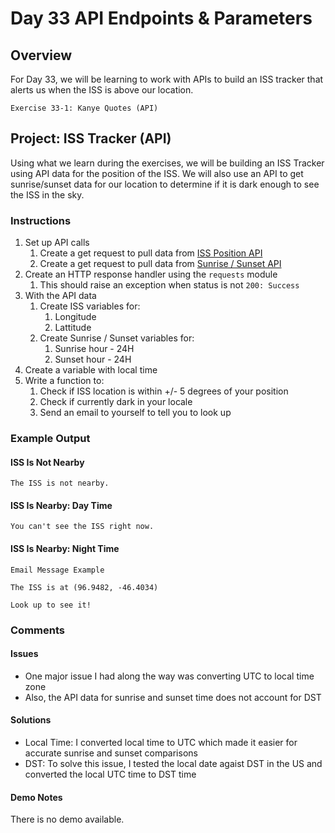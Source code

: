 # Day 33 API Endpoints & Parameters

## Overview

For Day 33, we will be learning to work with APIs to build an ISS tracker that alerts us when the ISS is above our location.

    Exercise 33-1: Kanye Quotes (API)

## Project: ISS Tracker (API)

Using what we learn during the exercises, we will be building an ISS Tracker using API data for the position of the ISS. We will also use an API to get sunrise/sunset data for our location to determine if it is dark enough to see the ISS in the sky.

### Instructions

1. Set up API calls
   1. Create a get request to pull data from [ISS Position API](http://api.open-notify.org/iss-now.json)
   2. Create a get request to pull data from [Sunrise / Sunset API](https://api.sunrise-sunset.org/json)
2. Create an HTTP response handler using the `requests` module
   1. This should raise an exception when status is not `200: Success`
3. With the API data
   1. Create ISS variables for:
      1. Longitude
      2. Lattitude
   2. Create Sunrise / Sunset variables for:
      1. Sunrise hour - 24H
      2. Sunset hour - 24H
4. Create a variable with local time
5. Write a function to:
   1. Check if ISS location is within +/- 5 degrees of your position
   2. Check if currently dark in your locale
   3. Send an email to yourself to tell you to look up

### Example Output

#### ISS Is Not Nearby

    The ISS is not nearby.

#### ISS Is Nearby: Day Time

    You can't see the ISS right now.

#### ISS Is Nearby: Night Time

`Email Message Example`

    The ISS is at (96.9482, -46.4034) 

    Look up to see it!

### Comments

#### Issues

- One major issue I had along the way was converting UTC to local time zone
- Also, the API data for sunrise and sunset time does not account for DST

#### Solutions

- Local Time: I converted local time to UTC which made it easier for accurate sunrise and sunset comparisons
- DST: To solve this issue, I tested the local date agaist DST in the US and converted the local UTC time to DST time

#### Demo Notes

There is no demo available.
